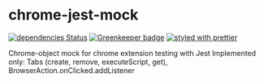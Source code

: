 # chrome-jest-mock

[![dependencies Status](https://david-dm.org/arvitaly/chrome-jest-mock/status.svg)](https://david-dm.org/arvitaly/chrome-jest-mock)
[![Greenkeeper badge](https://badges.greenkeeper.io/arvitaly/chrome-jest-mock.svg)](https://greenkeeper.io/)
[![styled with prettier](https://img.shields.io/badge/styled_with-prettier-ff69b4.svg)](https://github.com/prettier/prettier)

Chrome-object mock for chrome extension testing with Jest
Implemented only: Tabs (create, remove, executeScript, get), BrowserAction.onClicked.addListener
